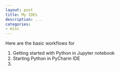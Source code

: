 ```yaml
---
layout: post
title: My IDEs
description: ...
categories: 
- misc
---
```


Here are the basic workflows for 
1. Getting started with Python in Jupyter notebook
2. Starting Python in PyCharm IDE
3. 
